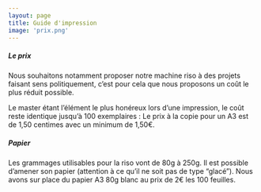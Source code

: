 ```yaml
---
layout: page
title: Guide d'impression
image: 'prix.png'
---
```


##### Le prix
Nous souhaitons notamment proposer notre machine riso à des projets faisant sens politiquement, c’est pour cela que nous proposons un coût le plus réduit possible.

Le master étant l’élément le plus honéreux lors d’une impression, le coût reste identique jusqu’à 100 exemplaires :
Le prix à la copie pour un A3 est de 1,50 centimes avec un minimum de 1,50€.


##### Papier
Les grammages utilisables pour la riso vont de 80g à 250g. Il est possible d’amener son papier (attention à ce qu’il ne soit pas de type “glacé”). Nous avons sur place du papier A3 80g blanc au prix de 2€ les 100 feuilles. 

